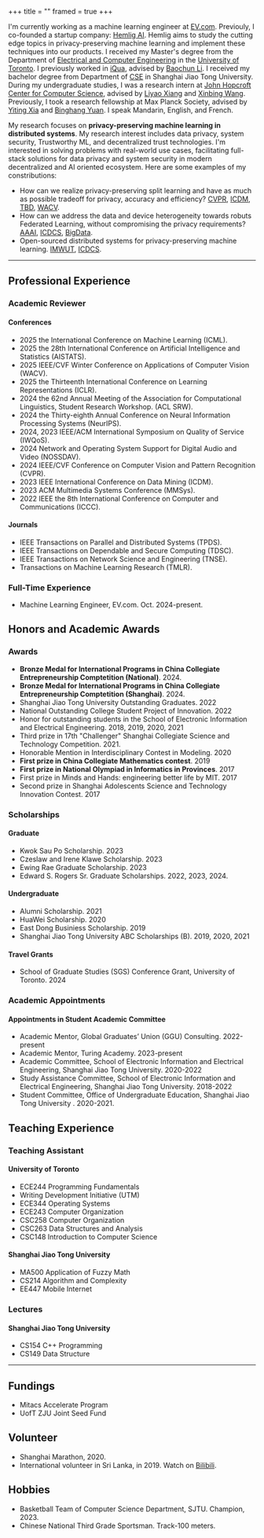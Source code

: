 +++
title = ""
framed = true
+++

I'm currently working as a machine learning engineer at [EV.com](https://ev.com). Previouly, I co-founded a startup company: [Hemlig AI](https://hemligca.github.io/). Hemlig aims to study the cutting edge topics in privacy-preserving machine learning and implement these techniques into our products. I received my Master's degree from the Department of [Electrical and Computer Engineering](https://www.ece.utoronto.ca/) in the [University of Toronto](https://utoronto.ca/). I previously worked in [iQua](https://iqua.ece.toronto.edu/), advised by [Baochun Li](https://iqua.ece.toronto.edu/bli/). I received my bachelor degree from Department of [CSE](https://www.cs.sjtu.edu.cn/en/) in Shanghai Jiao Tong University. During my undergraduate studies, I was a research intern at [John Hopcroft Center for Computer Science](https://jhc.sjtu.edu.cn/), advised by [Liyao Xiang](http://xiangliyao.cn/) and [Xinbing Wang](https://www.cs.sjtu.edu.cn/~wang-xb/). Previously, I took a research fellowship at Max Planck Society, advised by [Yiting Xia](https://sites.google.com/view/yitingxia?pli=1) and [Binghang Yuan](https://binhangyuan.github.io/site/). I speak Mandarin, English, and French.

My research focuses on **privacy-preserving machine learning in distributed systems**. My research interest includes data privacy, system security, Trustworthy ML, and decentralized trust technologies. I'm interested in solving problems with real-world use cases, facilitating full-stack solutions for data privacy and system security in modern decentralized and AI oriented ecosystem. Here are some examples of my constributions:
    
- How can we realize privacy-preserving split learning and have as much as possible tradeoff for privacy, accuracy and efficiency? [CVPR](https://openreview.net/pdf?id=GuXxYkFBBy), [ICDM](/assests/papers/Privacy-Preserving-Split-Learning-via-Patch-Shuffling-over-Transformers.pdf), [TBD](/assests/papers/tbd-24.pdf), [WACV](/assests/papers/wacv-25.pdf).
- How can we address the data and device heterogeneity towards robuts Federated Learning, without compromising the privacy requirements? [AAAI](/assests/papers/dyao-aaai24.pdf), [ICDCS](assests/papers/Federated_Model_Search_via_Reinforcement_Learning.pdf), [BigData](https://arxiv.org/pdf/2409.08858).
- Open-sourced distributed systems for privacy-preserving machine learning. [IMWUT](https://dl.acm.org/doi/10.1145/3494981), [ICDCS](assests/papers/lwang-icdcs20.pdf).

------------------------     
## Professional Experience
### Academic Reviewer
#### Conferences
- 2025 the International Conference on Machine Learning (ICML).
- 2025 the 28th International Conference on Artificial Intelligence and Statistics (AISTATS).
- 2025 IEEE/CVF Winter Conference on Applications of Computer Vision (WACV). 
- 2025 the Thirteenth International Conference on Learning Representations (ICLR).
- 2024 the 62nd Annual Meeting of the Association for Computational Linguistics, Student Research Workshop. (ACL SRW).
- 2024 the Thirty-eighth Annual Conference on Neural Information Processing Systems (NeurIPS).
- 2024, 2023 IEEE/ACM International Symposium on Quality of Service (IWQoS). 
- 2024 Network and Operating System Support for Digital Audio and Video (NOSSDAV).
- 2024 IEEE/CVF Conference on Computer Vision and Pattern Recognition (CVPR).
- 2023 IEEE International Conference on Data Mining (ICDM).
- 2023 ACM Multimedia Systems Conference (MMSys).
- 2022 IEEE the 8th International Conference on Computer and Communications (ICCC).
#### Journals
- IEEE Transactions on Parallel and Distributed Systems (TPDS).
- IEEE Transactions on Dependable and Secure Computing (TDSC).
- IEEE Transactions on Network Science and Engineering (TNSE).
- Transactions on Machine Learning Research (TMLR).
  
### Full-Time Experience
- Machine Learning Engineer, EV.com. Oct. 2024-present.
     
## Honors and Academic Awards
### Awards
- **Bronze Medal for International Programs in China Collegiate Entrepreneurship Comptetition (National)**. 2024.
- **Bronze Medal for International Programs in China Collegiate Entrepreneurship Comptetition (Shanghai)**. 2024.
- Shanghai Jiao Tong University Outstanding Graduates. 2022
- National Outstanding College Student Project of Innovation. 2022
- Honor for outstanding students in the School of Electronic Information and Electrical Engineering. 2018, 2019, 2020, 2021
- Third prize in 17th "Challenger" Shanghai Collegiate Science and Technology Competition. 2021.
- Honorable Mention in Interdisciplinary Contest in Modeling. 2020
- **First prize in China Collegiate Mathematics contest**. 2019
- **First prize in National Olympiad in Informatics in Provinces**. 2017
- First prize in Minds and Hands: engineering better life by MIT. 2017
- Second prize in Shanghai Adolescents Science and Technology Innovation Contest. 2017
  
### Scholarships
#### Graduate
- Kwok Sau Po Scholarship. 2023
- Czeslaw and Irene Klawe Scholarship. 2023
- Ewing Rae Graduate Scholarship. 2023
- Edward S. Rogers Sr. Graduate Scholarships. 2022, 2023, 2024.
#### Undergraduate
- Alumni Scholarship. 2021
- HuaWei Scholarship. 2020
- East Dong Businiess Scholarship. 2019
- Shanghai Jiao Tong University ABC Scholarships (B). 2019, 2020, 2021
#### Travel Grants
- School of Graduate Studies (SGS) Conference Grant, University of Toronto. 2024

### Academic Appointments
#### Appointments in Student Academic Committee
- Academic Mentor, Global Graduates’ Union (GGU) Consulting. 2022-present<br>
- Academic Mentor, Turing Academy. 2023-present<br>
- Academic Committee, School of Electronic Information and Electrical Engineering, Shanghai Jiao Tong University. 2020-2022<br>
- Study Assistance Committee, School of Electronic Information and Electrical Engineering, Shanghai Jiao Tong University. 2018-2022<br>
- Student Committee, Office of Undergraduate Education, Shanghai Jiao Tong University . 2020-2021.<br>

## Teaching Experience
### Teaching Assistant
#### University of Toronto
- ECE244 Programming Fundamentals
- Writing Development Initiative (UTM)
- ECE344 Operating Systems
- ECE243 Computer Organization
- CSC258 Computer Organization
- CSC263 Data Structures and Analysis
- CSC148 Introduction to Computer Science
#### Shanghai Jiao Tong University
- MA500 Application of Fuzzy Math
- CS214 Algorithm and Complexity
- EE447 Mobile Internet
### Lectures
#### Shanghai Jiao Tong University
- CS154 C++ Programming
- CS149 Data Structure

------------------------    
## Fundings
- Mitacs Accelerate Program
- UofT ZJU Joint Seed Fund
## Volunteer
- Shanghai Marathon, 2020.
- International volunteer in Sri Lanka, in 2019. Watch on [Bilibili](https://www.bilibili.com/video/BV1Wb411r7tm/).
## Hobbies
- Basketball Team of Computer Science Department, SJTU. Champion, 2023.
- Chinese National Third Grade Sportsman. Track-100 meters.